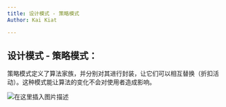 ```yaml
---
title: 设计模式 - 策略模式
Author: Kai Kiat

---
```


## 设计模式 - 策略模式：

策略模式定义了算法家族，并分别对其进行封装，让它们可以相互替换（折扣活动）。这种模式能让算法的变化不会对使用者造成影响。

![在这里插入图片描述](https://img-blog.csdnimg.cn/20181111152930787.png)